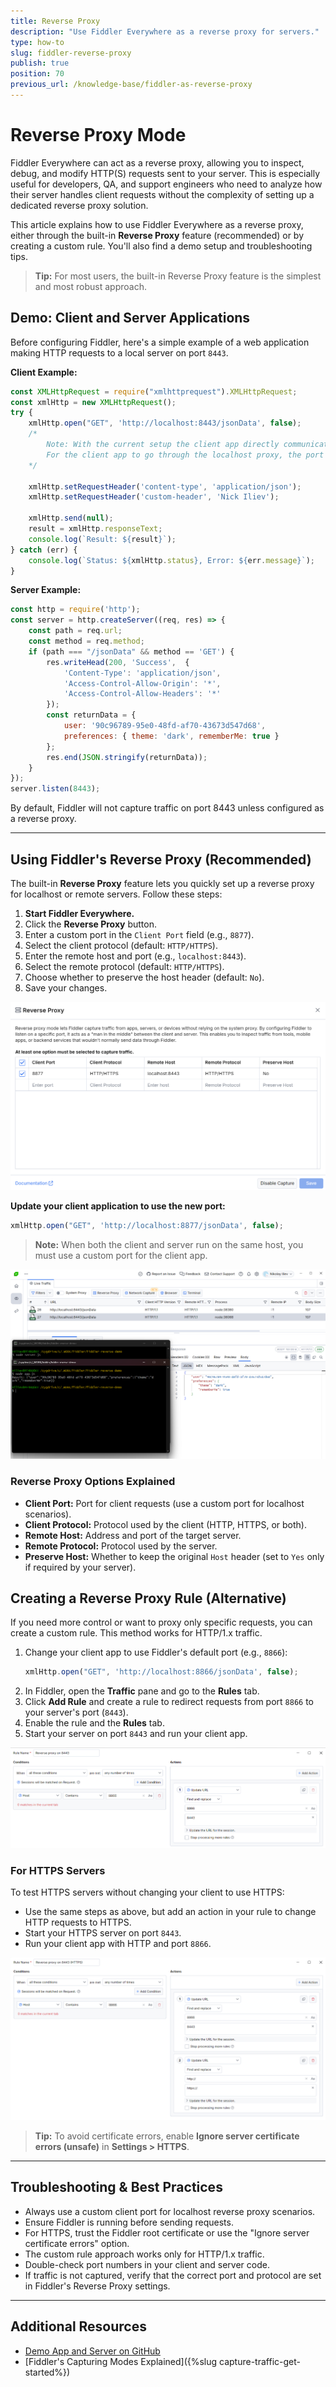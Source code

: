 ```yaml
---
title: Reverse Proxy
description: "Use Fiddler Everywhere as a reverse proxy for servers."
type: how-to
slug: fiddler-reverse-proxy
publish: true
position: 70
previous_url: /knowledge-base/fiddler-as-reverse-proxy
---
```


# Reverse Proxy Mode

Fiddler Everywhere can act as a reverse proxy, allowing you to inspect, debug, and modify HTTP(S) requests sent to your server. This is especially useful for developers, QA, and support engineers who need to analyze how their server handles client requests without the complexity of setting up a dedicated reverse proxy solution.

This article explains how to use Fiddler Everywhere as a reverse proxy, either through the built-in **Reverse Proxy** feature (recommended) or by creating a custom rule. You'll also find a demo setup and troubleshooting tips.

> **Tip:** For most users, the built-in Reverse Proxy feature is the simplest and most robust approach.

## Demo: Client and Server Applications

Before configuring Fiddler, here's a simple example of a web application making HTTP requests to a local server on port `8443`.

**Client Example:**

```javascript
const XMLHttpRequest = require("xmlhttprequest").XMLHttpRequest;
const xmlHttp = new XMLHttpRequest();
try {
    xmlHttp.open("GET", 'http://localhost:8443/jsonData', false); 
    /* 
        Note: With the current setup the client app directly communicates with the server.
        For the client app to go through the localhost proxy, the port must be modified (details below)
    */

    xmlHttp.setRequestHeader('content-type', 'application/json');
    xmlHttp.setRequestHeader('custom-header', 'Nick Iliev');

    xmlHttp.send(null);
    result = xmlHttp.responseText;
    console.log(`Result: ${result}`);
} catch (err) {
    console.log(`Status: ${xmlHttp.status}, Error: ${err.message}`);
}
```

**Server Example:**

```javascript
const http = require('http');
const server = http.createServer((req, res) => {
    const path = req.url;
    const method = req.method;
    if (path === "/jsonData" && method == 'GET') {
        res.writeHead(200, 'Success',  {
            'Content-Type': 'application/json',
            'Access-Control-Allow-Origin': '*',
            'Access-Control-Allow-Headers': '*'
        });
        const returnData = {
            user: '90c96789-95e0-48fd-af70-43673d547d68',
            preferences: { theme: 'dark', rememberMe: true }
        };
        res.end(JSON.stringify(returnData));
    } 
});
server.listen(8443);
```

By default, Fiddler will not capture traffic on port 8443 unless configured as a reverse proxy.

---

## Using Fiddler's Reverse Proxy (Recommended)

The built-in **Reverse Proxy** feature lets you quickly set up a reverse proxy for localhost or remote servers. Follow these steps:

1. **Start Fiddler Everywhere.**
2. Click the **Reverse Proxy** button.
3. Enter a custom port in the `Client Port` field (e.g., `8877`).
4. Select the client protocol (default: `HTTP/HTTPS`).
5. Enter the remote host and port (e.g., `localhost:8443`).
6. Select the remote protocol (default: `HTTP/HTTPS`).
7. Choose whether to preserve the host header (default: `No`).
8. Save your changes.

![Reverse proxy setup in Fiddler Everywhere](../images/reverse/reverse-proxy-setup-001.png)

**Update your client application to use the new port:**

```javascript
xmlHttp.open("GET", 'http://localhost:8877/jsonData', false);
```

> **Note:** When both the client and server run on the same host, you must use a custom port for the client app.

![Captured traffic through reverse proxy](../images/reverse/reverse-proxy-setup-002.png)

### Reverse Proxy Options Explained

- **Client Port:** Port for client requests (use a custom port for localhost scenarios).
- **Client Protocol:** Protocol used by the client (HTTP, HTTPS, or both).
- **Remote Host:** Address and port of the target server.
- **Remote Protocol:** Protocol used by the server.
- **Preserve Host:** Whether to keep the original `Host` header (set to `Yes` only if required by your server).

## Creating a Reverse Proxy Rule (Alternative)

If you need more control or want to proxy only specific requests, you can create a custom rule. This method works for HTTP/1.x traffic.

1. Change your client app to use Fiddler's default port (e.g., `8866`):
    ```javascript
    xmlHttp.open("GET", 'http://localhost:8866/jsonData', false);
    ```
2. In Fiddler, open the **Traffic** pane and go to the **Rules** tab.
3. Click **Add Rule** and create a rule to redirect requests from port `8866` to your server's port (`8443`).
4. Enable the rule and the **Rules** tab.
5. Start your server on port `8443` and run your client app.

![Reverse proxy rule for HTTP requests](../images/kb/reverse-proxy/reverse-proxy-http.png)

### For HTTPS Servers

To test HTTPS servers without changing your client to use HTTPS:

- Use the same steps as above, but add an action in your rule to change HTTP requests to HTTPS.
- Start your HTTPS server on port `8443`.
- Run your client app with HTTP and port `8866`.

![Reverse proxy rule for HTTPS requests](../images/kb/reverse-proxy/reverse-proxy-https.png)

> **Tip:** To avoid certificate errors, enable **Ignore server certificate errors (unsafe)** in **Settings > HTTPS**.

---

## Troubleshooting & Best Practices

- Always use a custom client port for localhost reverse proxy scenarios.
- Ensure Fiddler is running before sending requests.
- For HTTPS, trust the Fiddler root certificate or use the "Ignore server certificate errors" option.
- The custom rule approach works only for HTTP/1.x traffic.
- Double-check port numbers in your client and server code.
- If traffic is not captured, verify that the correct port and protocol are set in Fiddler's Reverse Proxy settings.

---

## Additional Resources

- [Demo App and Server on GitHub](https://github.com/NickIliev/fiddler-reverse-demo)
- [Fiddler's Capturing Modes Explained]({%slug capture-traffic-get-started%})

